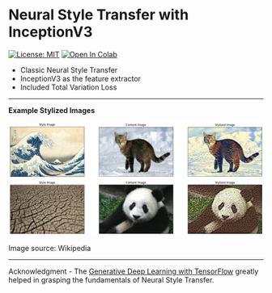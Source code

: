 # Neural Style Transfer with InceptionV3
[![License: MIT](https://img.shields.io/badge/License-MIT-yellow.svg)](https://opensource.org/licenses/MIT) 
<a target="_blank" href="https://colab.research.google.com/github/moshiurtonmoy/Neural-Style-Transfer-with-InceptionV3/blob/master/NST.ipynb">
  <img src="https://colab.research.google.com/assets/colab-badge.svg" alt="Open In Colab"/>
</a>

* Classic Neural Style Transfer
* InceptionV3 as the feature extractor
* Included Total Variation Loss
<hr/>

**Example Stylized Images**

![sample_data](https://github.com/moshiurtonmoy/Neural-Style-Transfer-with-InceptionV3/blob/master/example_1.png)
![sample_data](https://github.com/moshiurtonmoy/Neural-Style-Transfer-with-InceptionV3/blob/master/example_2.png)

Image source: Wikipedia
<hr/>
Acknowledgment - The <a href='https://www.coursera.org/learn/generative-deep-learning-with-tensorflow/'>Generative Deep Learning with TensorFlow</a> greatly helped in grasping the fundamentals of Neural Style Transfer.
